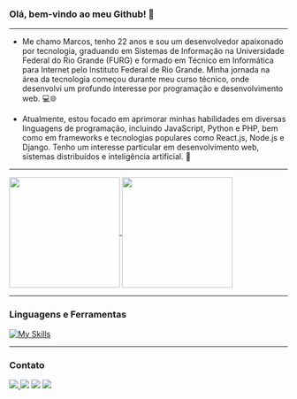 ### Olá, bem-vindo ao meu Github! 👋
<div>

______________________________________________________________________________________
  
</div>

- Me chamo Marcos, tenho 22 anos e sou um desenvolvedor apaixonado por tecnologia, graduando em Sistemas de Informação na Universidade Federal do Rio Grande (FURG) e formado em Técnico em Informática para Internet pelo Instituto Federal de Rio Grande. Minha jornada na área da tecnologia começou durante meu curso técnico, onde desenvolvi um profundo interesse por programação e desenvolvimento web. 💻🌐

- Atualmente, estou focado em aprimorar minhas habilidades em diversas linguagens de programação, incluindo JavaScript, Python e PHP, bem como em frameworks e tecnologias populares como React.js, Node.js e Django. Tenho um interesse particular em desenvolvimento web, sistemas distribuídos e inteligência artificial. 🚀

<div>

______________________________________________________________________________________
  
</div>

<a href="https://github.com/marcoscfreitas/github-readme-stats">
  <img height=200 align="center" src="https://github-readme-stats.vercel.app/api?username=marcoscfreitas&theme=radical&rank_icon=github" />
</a>
<a href="https://github.com/marcoscfreitas/convoychat">
  <img height=200 align="center" src="https://github-readme-stats.vercel.app/api/top-langs?username=marcoscfreitas&layout=compact&langs_count=8&card_width=320&theme=radical" />
</a>
<div>

______________________________________________________________________________________
  
</div>

### Linguagens e Ferramentas
[![My Skills](https://skillicons.dev/icons?i=js,html,css,php,py,react,nodejs,mysql,laravel,git)](https://skillicons.dev)

<div>

______________________________________________________________________________________
  
</div>

### Contato

<div> 
  <a href="https://www.facebook.com/mavizss/" target="_blank"><img src="https://img.shields.io/badge/Facebook-%231877F2.svg?style=for-the-badge&logo=Facebook&logoColor=white"</a>
  <a href="https://instagram.com/marv01_" target="_blank"><img src="https://img.shields.io/badge/-Instagram-%23E4405F?style=for-the-badge&logo=instagram&logoColor=white" target="_blank"></a>
  <a href = "mailto:mcopellofreitas@hotmail.com"><img src="https://img.shields.io/badge/-Gmail-%23333?style=for-the-badge&logo=gmail&logoColor=white" target="_blank"></a>
  <a href="https://www.linkedin.com/in/marcoscfreitas/" target="_blank"><img src="https://img.shields.io/badge/-LinkedIn-%230077B5?style=for-the-badge&logo=linkedin&logoColor=white" target="_blank"></a> 
  
</div>
